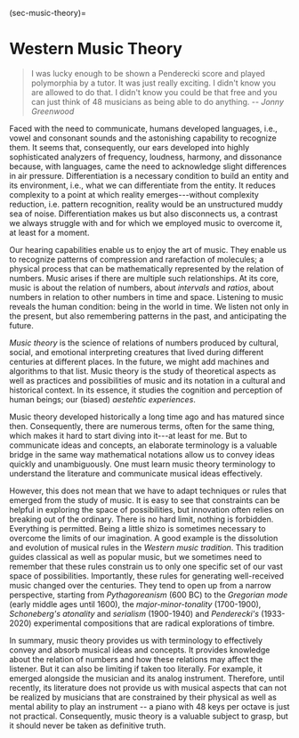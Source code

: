 (sec-music-theory)=
# Western Music Theory

>I was lucky enough to be shown a Penderecki score and played polymorphia by a tutor. It was just really exciting. I didn't know you are allowed to do that. I didn't know you could be that free and you can just think of 48 musicians as being able to do anything. -- *Jonny Greenwood*

Faced with the need to communicate, humans developed languages, i.e., vowel and consonant sounds and the astonishing capability to recognize them.
It seems that, consequently, our ears developed into highly sophisticated analyzers of frequency, loudness, harmony, and dissonance because, with languages, came the need to acknowledge slight differences in air pressure.
Differentiation is a necessary condition to build an entity and its environment, i.e., what we can differentiate from the entity.
It reduces complexity to a point at which reality emerges---without complexity reduction, i.e. pattern recognition, reality would be an unstructured muddy sea of noise.
Differentiation makes us but also disconnects us, a contrast we always struggle with and for which we employed music to overcome it, at least for a moment. 

Our hearing capabilities enable us to enjoy the art of music.
They enable us to recognize patterns of compression and rarefaction of molecules; 
a physical process that can be mathematically represented by the relation of numbers.
Music arises if there are multiple such relationships.
At its core, music is about the relation of numbers, about *intervals* and *ratios*, about numbers in relation to other numbers in time and space.
Listening to music reveals the human condition: being in the world in time. We listen not only in the present, but also remembering patterns in the past, and anticipating the future.

*Music theory* is the science of relations of numbers produced by cultural, social, and emotional interpreting creatures that lived during different centuries at different places.
In the future, we might add machines and algorithms to that list.
Music theory is the study of theoretical aspects as well as practices and possibilities of music and its notation in a cultural and historical context.
In its essence, it studies the cognition and perception of human beings; 
our (biased) *aestehtic experiences*.

Music theory developed historically a long time ago and has matured since then.
Consequently, there are numerous terms, often for the same thing, which makes it hard to start diving into it---at least for me.
But to communicate ideas and concepts, an elaborate terminology is a valuable bridge in the same way mathematical notations allow us to convey ideas quickly and unambiguously.
One must learn music theory terminology to understand the literature and communicate musical ideas effectively.

However, this does not mean that we have to adapt techniques or rules that emerged from the study of music.
It is easy to see that constraints can be helpful in exploring the space of possibilities, but innovation often relies on breaking out of the ordinary.
There is no hard limit, nothing is forbidden.
Everything is permitted.
Being a little shizo is sometimes necessary to overcome the limits of our imagination. 
A good example is the dissolution and evolution of musical rules in the *Western music tradition*.
This tradition guides classical as well as popular music, but we sometimes need to remember that these rules constrain us to only one specific set of our vast space of possibilities.
Importantly, these rules for generating well-received music changed over the centuries.
They tend to open up from a narrow perspective, starting from *Pythagoreanism* (600 BC) to the *Gregorian mode* (early middle ages until 1600), the *major-minor-tonality* (1700-1900), *Schoneberg's* *atonality* and *serialism* (1900-1940) and *Penderecki's* (1933-2020) experimental compositions that are radical explorations of timbre.

In summary, music theory provides us with terminology to effectively convey and absorb musical ideas and concepts.
It provides knowledge about the relation of numbers and how these relations may affect the listener.
But it can also be limiting if taken too literally.
For example, it emerged alongside the musician and its analog instrument.
Therefore, until recently, its literature does not provide us with musical aspects that can not be realized by musicians that are constrained by their physical as well as mental ability to play an instrument -- a piano with 48 keys per octave is just not practical.
Consequently, music theory is a valuable subject to grasp, but it should never be taken as definitive truth.